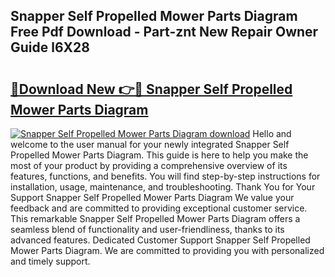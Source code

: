 ## Snapper Self Propelled Mower Parts Diagram Free Pdf Download - Part-znt New Repair Owner Guide l6X28

# <h2><a href="http://dflq1g9.blite.top/?on=Snapper+Self+Propelled+Mower+Parts+Diagram">🔗Download New 👉🔴 Snapper Self Propelled Mower Parts Diagram</a></h2>

[![Snapper Self Propelled Mower Parts Diagram download](https://i.imgur.com/lujVjoI.png)](http://dflq1g9.blite.top/?on=Snapper+Self+Propelled+Mower+Parts+Diagram)
Hello and welcome to the user manual for your newly integrated Snapper Self Propelled Mower Parts Diagram. This guide is here to help you make the most of your product by providing a comprehensive overview of its features, functions, and benefits. You will find step-by-step instructions for installation, usage, maintenance, and troubleshooting. Thank You for Your Support Snapper Self Propelled Mower Parts Diagram We value your feedback and are committed to providing exceptional customer service. This remarkable Snapper Self Propelled Mower Parts Diagram offers a seamless blend of functionality and user-friendliness, thanks to its advanced features. Dedicated Customer Support Snapper Self Propelled Mower Parts Diagram. We are committed to providing you with personalized and timely support.
